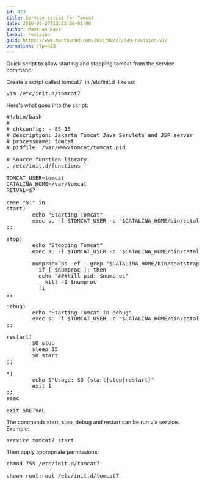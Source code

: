 ```yaml
---
id: 423
title: Service script for Tomcat
date: 2016-08-27T13:23:28+01:00
author: Manthan Dave
layout: revision
guid: https://www.manthanhd.com/2016/08/27/349-revision-v1/
permalink: /?p=423
---
```

Quick script to allow starting and stopping tomcat from the service command.

Create a script called <span class="lang:default decode:true crayon-inline ">tomcat7</span>  in <span class="lang:default decode:true crayon-inline ">/etc/init.d</span>  like so:
<pre class="lang:sh decode:true ">vim /etc/init.d/tomcat7</pre>
Here's what goes into the script:<!--more-->
<pre class="lang:sh decode:true">#!/bin/bash
#
# chkconfig: - 85 15
# description: Jakarta Tomcat Java Servlets and JSP server
# processname: tomcat
# pidfile: /var/www/tomcat/tomcat.pid

# Source function library.
. /etc/init.d/functions

TOMCAT_USER=tomcat
CATALINA_HOME=/var/tomcat
RETVAL=$?

case "$1" in
start)
        echo "Starting Tomcat"
        exec su -l $TOMCAT_USER -c "$CATALINA_HOME/bin/catalina.sh start"
;;

stop)
        echo "Stopping Tomcat"
        exec su -l $TOMCAT_USER -c "$CATALINA_HOME/bin/catalina.sh stop -force"

        numproc=`ps -ef | grep "$CATALINA_HOME/bin/bootstrap.jar" | grep -v grep |awk -F' ' '{ print $2 }'`;
          if [ $numproc ]; then
          echo "###kill pid: $numproc"
            kill -9 $numproc
          fi
;;

debug)
        echo "Starting Tomcat in debug"
        exec su -l $TOMCAT_USER -c "$CATALINA_HOME/bin/catalina.sh jpda start"
;;

restart)
        $0 stop
        sleep 15
        $0 start
;;

*)
        echo $"Usage: $0 {start|stop|restart}"
        exit 1
;;
esac

exit $RETVAL</pre>
The commands start, stop, debug and restart can be run via service. Example:
<pre class="lang:sh decode:true">service tomcat7 start</pre>
Then apply appropriate permissions:
<pre class="lang:sh decode:true">chmod 755 /etc/init.d/tomcat7

chown root:root /etc/init.d/tomcat7</pre>
&nbsp;